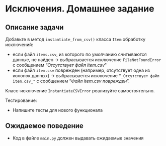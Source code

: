 # Исключения. Домашнее задание

## Описание задачи

Добавьте в метод `instantiate_from_csv()` класса `Item` обработку исключений:

- если файл `items.csv`, из которого по умолчанию считываются данные, 
не найден → выбрасывается исключение `FileNotFoundError` с сообщением “_Отсутствует файл item.csv_"
- если файл `item.csv` поврежден (например, отсутствует одна из колонок данных) → выбрасывается 
исключение `“_Отсутствует файл item.csv_"` с сообщением “_Файл item.csv поврежден_”.

Класс-исключение `InstantiateCSVError` реализуйте самостоятельно.


Тестирование:
- Напишите тесты для нового функционала

## Ожидаемое поведение
- Код в файле `main.py` должен выдавать ожидаемые значения
